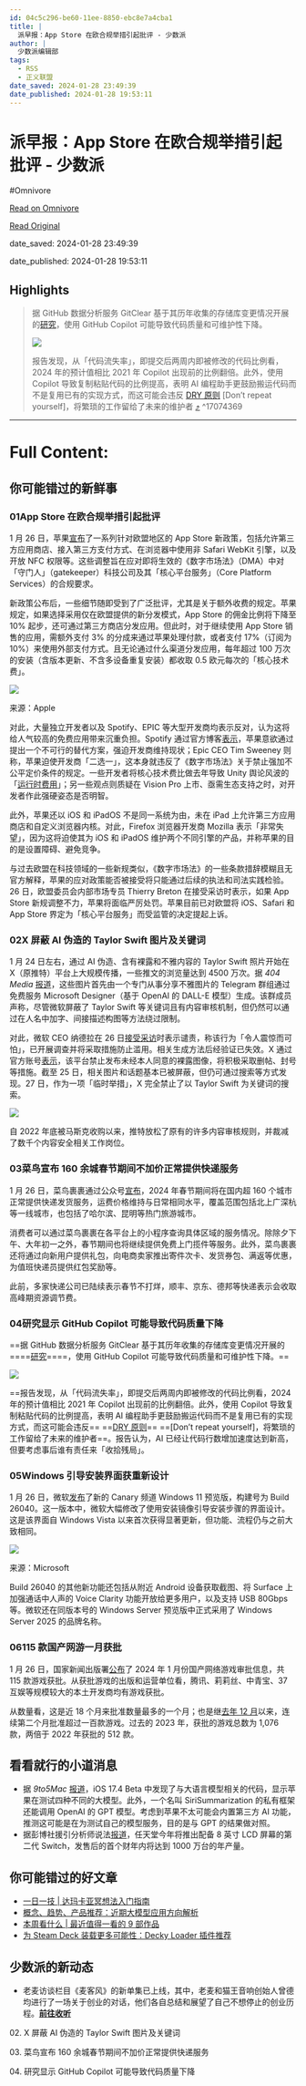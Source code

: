 ```yaml
---
id: 04c5c296-be60-11ee-8850-ebc8e7a4cba1
title: |
  派早报：App Store 在欧合规举措引起批评 - 少数派
author: |
  少数派编辑部
tags:
  - RSS
  - 正义联盟
date_saved: 2024-01-28 23:49:39
date_published: 2024-01-28 19:53:11
---
```


# 派早报：App Store 在欧合规举措引起批评 - 少数派
#Omnivore

[Read on Omnivore](https://omnivore.app/me/app-store-18d53816fe9)

[Read Original](https://sspai.com/post/86150)

date_saved: 2024-01-28 23:49:39

date_published: 2024-01-28 19:53:11

## Highlights

> 据 GitHub 数据分析服务 GitClear 基于其历年收集的存储库变更情况开展的[研究](https://sspai.com/link?target=https%3A%2F%2Fwww.gitclear.com%2Fcoding%5Fon%5Fcopilot%5Fdata%5Fshows%5Fais%5Fdownward%5Fpressure%5Fon%5Fcode%5Fquality)，使用 GitHub Copilot 可能导致代码质量和可维护性下降。
> 
> ![](https://proxy-prod.omnivore-image-cache.app/0x0,sNqCIod7PXd6Utyfju4lvfXtHu0KlwH7ffs2PNSpe1TU/https://cdn.sspai.com/2024/01/29/4d9871a2d09937534d8b1e23d6f7ac48.png)
> 
> 报告发现，从「代码流失率」，即提交后两周内即被修改的代码比例看，2024 年的预计值相比 2021 年 Copilot 出现前的比例翻倍。此外，使用 Copilot 导致复制粘贴代码的比例提高，表明 AI 编程助手更鼓励搬运代码而不是复用已有的实现方式，而这可能会违反 [DRY 原则](https://sspai.com/link?target=https%3A%2F%2Fzh.wikipedia.org%2Fwiki%2F%25E4%25B8%2580%25E6%25AC%25A1%25E4%25B8%2594%25E4%25BB%2585%25E4%25B8%2580%25E6%25AC%25A1) \[Don’t repeat yourself\]，将繁琐的工作留给了未来的维护者 [⤴️](https://omnivore.app/me/app-store-18d53816fe9#17074369-660b-41e5-9593-5790808fde13)  ^17074369


--- 

# Full Content: 

## 你可能错过的新鲜事

### 01App Store 在欧合规举措引起批评

1 月 26 日，苹果[宣布](https://www.apple.com/newsroom/2024/01/apple-announces-changes-to-ios-safari-and-the-app-store-in-the-european-union/)了一系列针对欧盟地区的 App Store 新政策，包括允许第三方应用商店、接入第三方支付方式、在浏览器中使用非 Safari WebKit 引擎，以及开放 NFC 权限等。这些调整旨在应对即将生效的《数字市场法》（DMA）中对「守门人」（gatekeeper）科技公司及其「核心平台服务」（Core Platform Services）的合规要求。

新政策公布后，一些细节随即受到了广泛批评，尤其是关于额外收费的规定。苹果规定，如果选择采用仅在欧盟提供的新分发模式，App Store 的佣金比例将下降至 10% 起步，还可通过第三方商店分发应用。但此时，对于继续使用 App Store 销售的应用，需额外支付 3% 的分成来通过苹果处理付款，或者支付 17%（订阅为 10%）来使用外部支付方式。且无论通过什么渠道分发应用，每年超过 100 万次的安装（含版本更新、不含多设备重复安装）都收取 0.5 欧元每次的「核心技术费」。

![](https://proxy-prod.omnivore-image-cache.app/0x0,sBQHmoJjJdjvwHC4f5-qhsjcVHrP6XESYWHIBA2Pz4g4/https://cdn.sspai.com/2024/01/29/16a6ed1d5c9760577562445e0bede3ab.png)

来源：Apple

对此，大量独立开发者以及 Spotify、EPIC 等大型开发商均表示反对，认为这将给人气较高的免费应用带来沉重负担。Spotify 通过官方博客[表示](https://sspai.com/link?target=https%3A%2F%2Fnewsroom.spotify.com%2F2024-01-26%2Fapples-proposed-changes-reject-the-goals-of-the-dma%2F)，苹果意欲通过提出一个不可行的替代方案，强迫开发商维持现状；Epic CEO Tim Sweeney 则称，苹果迫使开发商「二选一」，这本身就违反了《数字市场法》关于禁止强加不公平定价条件的规定。一些开发者将核心技术费比做去年导致 Unity 舆论风波的「[运行时费用](https://sspai.com/link?target=https%3A%2F%2Fen.wikipedia.org%2Fwiki%2FUnity%5F%28game%5Fengine%29%23Runtime%5Ffee)」；另一些观点则质疑在 Vision Pro 上市、亟需生态支持之时，对开发者作此强硬姿态是否明智。

此外，苹果还以 iOS 和 iPadOS 不是同一系统为由，未在 iPad 上允许第三方应用商店和自定义浏览器内核。对此，Firefox 浏览器开发商 Mozilla 表示「非常失望」，因为这将迫使其为 iOS 和 iPadOS 维护两个不同引擎的产品，并称苹果的目的是设置障碍、避免竞争。

与过去欧盟在科技领域的一些新规类似，《数字市场法》的一些条款措辞模糊且无官方解释，苹果的应对政策能否被接受将只能通过后续的执法和司法实践检验。26 日，欧盟委员会内部市场专员 Thierry Breton 在接受采访时表示，如果 App Store 新规调整不力，苹果将面临严厉处罚。苹果目前已对欧盟将 iOS、Safari 和 App Store 界定为「核心平台服务」而受监管的决定提起上诉。

### 02X 屏蔽 AI 伪造的 Taylor Swift 图片及关键词

1 月 24 日左右，通过 AI 伪造、含有裸露和不雅内容的 Taylor Swift 照片开始在 X（原推特）平台上大规模传播，一些推文的浏览量达到 4500 万次。据 _404 Media_ [报道](https://sspai.com/link?target=https%3A%2F%2Fwww.404media.co%2Fai-generated-taylor-swift-porn-twitter%2F)，这些图片首先由一个专门从事分享不雅图片的 Telegram 群组通过免费服务 Microsoft Designer（基于 OpenAI 的 DALL-E 模型）生成。该群成员声称，尽管微软屏蔽了 Taylor Swift 等关键词且有内容审核机制，但仍然可以通过在人名中加字、间接描述构图等方法绕过限制。

对此，微软 CEO 纳德拉在 26 日[接受采访](https://sspai.com/link?target=https%3A%2F%2Fwww.youtube.com%2Fshorts%2FCoUPLcddoH8)时表示谴责，称该行为「令人震惊而可怕」，已开展调查并将采取措施防止滥用。相关生成方法后经验证已失效。X 通过官方账号[表示](https://sspai.com/link?target=https%3A%2F%2Ftwitter.com%2FSafety%2Fstatus%2F1750765055380263272)，该平台禁止发布未经本人同意的裸露图像，将积极采取删帖、封号等措施。截至 25 日，相关图片和话题基本已被屏蔽，但仍可通过搜索等方式发现。27 日，作为一项「临时举措」，X 完全禁止了以 Taylor Swift 为关键词的搜索。

![](https://proxy-prod.omnivore-image-cache.app/0x0,sohoFsfizcVOy7OcfYIcQvWG6zFSiwSlIGgHIJih46ws/https://cdn.sspai.com/2024/01/29/16dfbfdfd962b8eba95fa5a95b20bc47.png)

自 2022 年底被马斯克收购以来，推特放松了原有的许多内容审核规则，并裁减了数千个内容安全相关工作岗位。

### 03菜鸟宣布 160 余城春节期间不加价正常提供快递服务

1 月 26 日，菜鸟裹裹通过公众号[宣布](https://mp.weixin.qq.com/s/c%5FogRnhtwiK8w7m9BpSoEg)，2024 年春节期间将在国内超 160 个城市正常提供快递发货服务，运费价格维持与日常相同水平，覆盖范围包括北上广深杭等一线城市，也包括了哈尔滨、昆明等热门旅游城市。

消费者可以通过菜鸟裹裹在各平台上的小程序查询具体区域的服务情况。除除夕下午、大年初一之外，春节期间也将继续提供免费上门揽件等服务。此外，菜鸟裹裹还将通过向新用户提供礼包，向电商卖家推出寄件次卡、发货券包、满返等优惠，为值班快递员提供红包奖励等。

此前，多家快递公司已陆续表示春节不打烊，顺丰、京东、德邦等快递表示会收取高峰期资源调节费。

### 04研究显示 GitHub Copilot 可能导致代码质量下降

==据 GitHub 数据分析服务 GitClear 基于其历年收集的存储库变更情况开展的====[研究](https://sspai.com/link?target=https%3A%2F%2Fwww.gitclear.com%2Fcoding%5Fon%5Fcopilot%5Fdata%5Fshows%5Fais%5Fdownward%5Fpressure%5Fon%5Fcode%5Fquality)====，使用 GitHub Copilot 可能导致代码质量和可维护性下降。==

![](https://proxy-prod.omnivore-image-cache.app/0x0,sNqCIod7PXd6Utyfju4lvfXtHu0KlwH7ffs2PNSpe1TU/https://cdn.sspai.com/2024/01/29/4d9871a2d09937534d8b1e23d6f7ac48.png)

==报告发现，从「代码流失率」，即提交后两周内即被修改的代码比例看，2024 年的预计值相比 2021 年 Copilot 出现前的比例翻倍。此外，使用 Copilot 导致复制粘贴代码的比例提高，表明 AI 编程助手更鼓励搬运代码而不是复用已有的实现方式，而这可能会违反== ==[DRY 原则](https://sspai.com/link?target=https%3A%2F%2Fzh.wikipedia.org%2Fwiki%2F%25E4%25B8%2580%25E6%25AC%25A1%25E4%25B8%2594%25E4%25BB%2585%25E4%25B8%2580%25E6%25AC%25A1)== ==[Don’t repeat yourself]，将繁琐的工作留给了未来的维护者==。报告认为，AI 已经让代码行数增加速度达到新高，但要考虑事后谁有责任来「收拾残局」。

### 05Windows 引导安装界面获重新设计

1 月 26 日，微软[发布](https://sspai.com/link?target=https%3A%2F%2Fblogs.windows.com%2Fwindows-insider%2F2024%2F01%2F26%2Fannouncing-windows-11-insider-preview-build-26040-canary-channel%2F)了新的 Canary 频道 Windows 11 预览版，构建号为 Build 26040。这一版本中，微软大幅修改了使用安装镜像引导安装步骤的界面设计。这是该界面自 Windows Vista 以来首次获得显著更新，但功能、流程仍与之前大致相同。

![](https://proxy-prod.omnivore-image-cache.app/0x0,sMHfNHC0SFlRWKCkB7Sg9tdiONtQNXQHcpiBbcq9D4sk/https://cdn.sspai.com/2024/01/29/531c75c8b8df55fd7d6bf4e38474920e.png)

来源：Microsoft

Build 26040 的其他新功能还包括从附近 Android 设备获取截图、将 Surface 上加强通话中人声的 Voice Clarity 功能开放给更多用户，以及支持 USB 80Gbps 等。微软还在同版本号的 Windows Server 预览版中正式采用了 Windows Server 2025 的品牌名称。

### 06115 款国产网游一月获批

1 月 26 日，国家新闻出版署[公布](https://www.nppa.gov.cn/bsfw/jggs/yxspjg/gcwlyxspxx/202401/t20240125%5F830360.html)了 2024 年 1 月份国产网络游戏审批信息，共 115 款游戏获批。从获批游戏的出版和运营单位看，腾讯、莉莉丝、中青宝、37 互娱等规模较大的本土开发商均有游戏获批。

从数量看，这是近 18 个月来批准数量最多的一个月；也是继[去年 12 月](https://www.nppa.gov.cn/bsfw/jggs/yxspjg/gcwlyxspxx/202312/t20231224%5F823643.html)以来，连续第二个月批准超过一百款游戏。过去的 2023 年，获批的游戏总数为 1,076 款，两倍于 2022 年获批的 512 款。

## 看看就行的小道消息

* 据 _9to5Mac_ [报道](https://sspai.com/link?target=https%3A%2F%2F9to5mac.com%2F2024%2F01%2F26%2Fapple-siri-chatgpt-ios-18-development%2F)，iOS 17.4 Beta 中发现了与大语言模型相关的代码，显示苹果在测试四种不同的大模型。此外，一个名叫 SiriSummarization 的私有框架还能调用 OpenAI 的 GPT 模型。考虑到苹果不太可能会内置第三方 AI 功能，推测这可能是在为测试自己的模型服务，目的是与 GPT 的结果做对照。
* 据彭博社援引分析师说法[报道](https://sspai.com/link?target=https%3A%2F%2Fwww.bloomberg.com%2Fnews%2Farticles%2F2024-01-26%2Fswitch-2-nintendo-s-next-gen-console-to-have-8-inch-lcd-screen-omdia-says)，任天堂今年将推出配备 8 英寸 LCD 屏幕的第二代 Switch，发售后的首个财年内将达到 1000 万台的年产量。

## 你可能错过的好文章

* [一日一技 | 达玛卡亚冥想法入门指南](https://sspai.com/post/86003)
* [概念、趋势、产品推荐：近期大模型应用方向解析](https://sspai.com/post/86005)
* [本周看什么 | 最近值得一看的 9 部作品](https://sspai.com/post/86118)
* [为 Steam Deck 装载更多可能性：Decky Loader 插件推荐](https://sspai.com/post/85809)

## 少数派的新动态

* 老麦访谈栏目《麦客风》的新单集已上线，其中，老麦和猫王音响创始人曾德均进行了一场关于创业的对话，他们各自总结和展望了自己不想停止的创业历程。[**前往收听**](https://sspai.com/post/86101)

02\. X 屏蔽 AI 伪造的 Taylor Swift 图片及关键词

03\. 菜鸟宣布 160 余城春节期间不加价正常提供快递服务

04\. 研究显示 GitHub Copilot 可能导致代码质量下降
